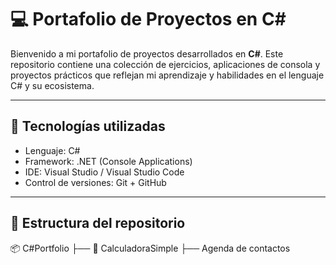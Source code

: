 # 💻 Portafolio de Proyectos en C#

Bienvenido a mi portafolio de proyectos desarrollados en **C#**. Este repositorio contiene una colección de ejercicios, aplicaciones de consola y proyectos prácticos que reflejan mi aprendizaje y habilidades en el lenguaje C# y su ecosistema.

---

## 🧰 Tecnologías utilizadas

- Lenguaje: C#
- Framework: .NET (Console Applications)
- IDE: Visual Studio / Visual Studio Code
- Control de versiones: Git + GitHub

---

## 📁 Estructura del repositorio

📦 C#Portfolio
├── 🧮 CalculadoraSimple
├──  Agenda de contactos 
